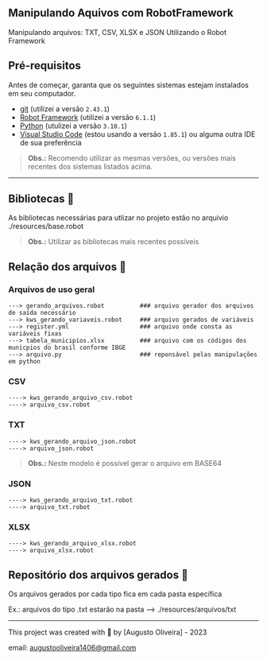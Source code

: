 ## Manipulando Aquivos com RobotFramework
Manipulando arquivos: TXT, CSV, XLSX e JSON
Utilizando o Robot Framework

## Pré-requisitos

Antes de começar, garanta que os seguintes sistemas estejam instalados em seu computador.

- [git](https://git-scm.com/) (utilizei a versão `2.43.1`)
- [Robot Framework](https://robotframework.org/?tab=1#getting-started) (utilizei a versão `6.1.1`)
- [Python](https://www.python.org/downloads/) (utulizei a versão `3.10.1`)
- [Visual Studio Code](https://code.visualstudio.com/) (estou usando a versão `1.85.1`) ou alguma outra IDE de sua preferência

> **Obs.:** Recomendo utilizar as mesmas versões, ou versões mais recentes dos sistemas listados acima.
___
## Bibliotecas 📖
As bibliotecas necessárias para utlizar no projeto estão no arquivio ./resources/base.robot
> **Obs.:** Utilizar as bibliotecas mais recentes possíveis

## Relação dos arquivos  📜
### Arquivos de uso geral

    ---> gerando_arquivos.robot          ### arquivo gerador dos arquivos de saída necessário    
    ---> kws_gerando_variaveis.robot     ### arquivo gerados de variáveis
    ---> register.yml                    ### arquivo onde consta as variáveis fixas
    ---> tabela_municipios.xlsx          ### arquivo com os códigos dos municpios do brasil conforme IBGE
    ---> arquivo.py                      ### reponsável pelas manipulações em python 

### CSV
    ----> kws_gerando_arquivo_csv.robot
    ----> arquivo_csv.robot

### TXT           
    ----> kws_gerando_arquivo_json.robot
    ----> arquivo_json.robot
> **Obs.:** Neste modelo é possível gerar o arquivo em BASE64

### JSON           
    ----> kws_gerando_arquivo_txt.robot
    ----> arquivo_txt.robot

### XLSX           
    ----> kws_gerando_arquivo_xlsx.robot
    ----> arquivo_xlsx.robot

## Repositório dos arquivos gerados   💾
Os arquivos gerados por cada tipo fica em cada pasta específica

Ex.: arquivos do tipo .txt estarão na pasta  -->  ./resources/arquivos/txt 
_____

This project was created with 💛 by [Augusto Oliveira] - 2023

email: augustooliveira1406@gmail.com
